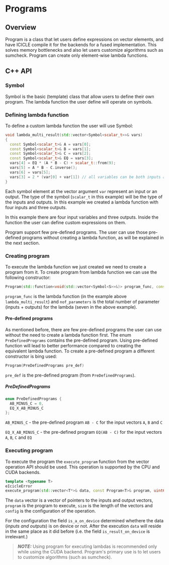 # Programs

## Overview

Program is a class that let users define expressions on vector elements, and have ICICLE compile it for the backends for a fused implementation. This solves memory bottlenecks and also let users customize algorithms such as sumcheck. Program can create only element-wise lambda functions.


## C++ API

### Symbol

Symbol is the basic (template) class that allow users to define their own program. The lambda function the user define will operate on symbols.

### Defining lambda function

To define a custom lambda function the user will use Symbol:
```cpp
void lambda_multi_result(std::vector<Symbol<scalar_t>>& vars)
{
  const Symbol<scalar_t>& A = vars[0];
  const Symbol<scalar_t>& B = vars[1];
  const Symbol<scalar_t>& C = vars[2];
  const Symbol<scalar_t>& EQ = vars[3];
  vars[4] = EQ * (A * B - C) + scalar_t::from(9);
  vars[5] = A * B - C.inverse();
  vars[6] = vars[5];
  vars[3] = 2 * (var[0] + var[1]) // all variables can be both inputs and outputs
}
```

Each symbol element at the vector argument `var` represent an input or an output. The type of the symbol (`scalar_t` in this example) will be the type of the inputs and outputs. In this example we created a lambda function with four inputs and three outputs.

In this example there are four input variables and three outputs. Inside the function the user can define custom expressions on them.

Program support few pre-defined programs. The user can use those pre-defined programs without creating a lambda function, as will be explained in the next section.

### Creating program

To execute the lambda function we just created we need to create a program from it.
To create program from lambda function we can use the following constructor:

```cpp
Program(std::function<void(std::vector<Symbol<S>>&)> program_func, const int nof_parameters)
```

`program_func` is the lambda function (in the example above `lambda_multi_result`) and `nof_parameters` is the total number of parameter (inputs + outputs) for the lambda (seven in the above example).

#### Pre-defined programs

As mentioned before, there are few pre-defined programs the user can use without the need to create a lambda function first. The enum `PreDefinedPrograms` contains the pre-defined program. Using pre-defined function will lead to better performance compared to creating the equivalent lambda function.
To create a pre-defined program a different constructor is bing used:

```cpp
Program(PreDefinedPrograms pre_def)
```

`pre_def` is the pre-defined program (from `PreDefinedPrograms`).

##### PreDefinedPrograms

```cpp
enum PreDefinedPrograms {
  AB_MINUS_C = 0,
  EQ_X_AB_MINUS_C
};
```

`AB_MINUS_C` - the pre-defined program `AB - C` for the input vectors `A`, `B` and `C`

`EQ_X_AB_MINUS_C` - the pre-defined program `EQ(AB - C)` for the input vectors `A`, `B`, `C` and `EQ`


### Executing program

To execute the program the `execute_program` function from the vector operation API should be used. This operation is supported by the CPU and CUDA backends.


```cpp
template <typename T>
eIcicleError
execute_program(std::vector<T*>& data, const Program<T>& program, uint64_t size, const VecOpsConfig& config);
```

The `data` vector is a vector of pointers to the inputs and output vectors, `program` is the program to execute, `size` is the length of the vectors and `config` is the configuration of the operation.

For the configuration the field `is_a_on_device` determined whethere the data (*inputs and outputs*) is on device or not. After the execution `data` will reside in the same place as it did before (i.e. the field `is_result_on_device` is irrelevant.)

> **_NOTE:_**  Using program for executing lambdas is recommended only while using the CUDA backend. Program's primary use is to let users to customize algorithms (such as sumcheck). 
